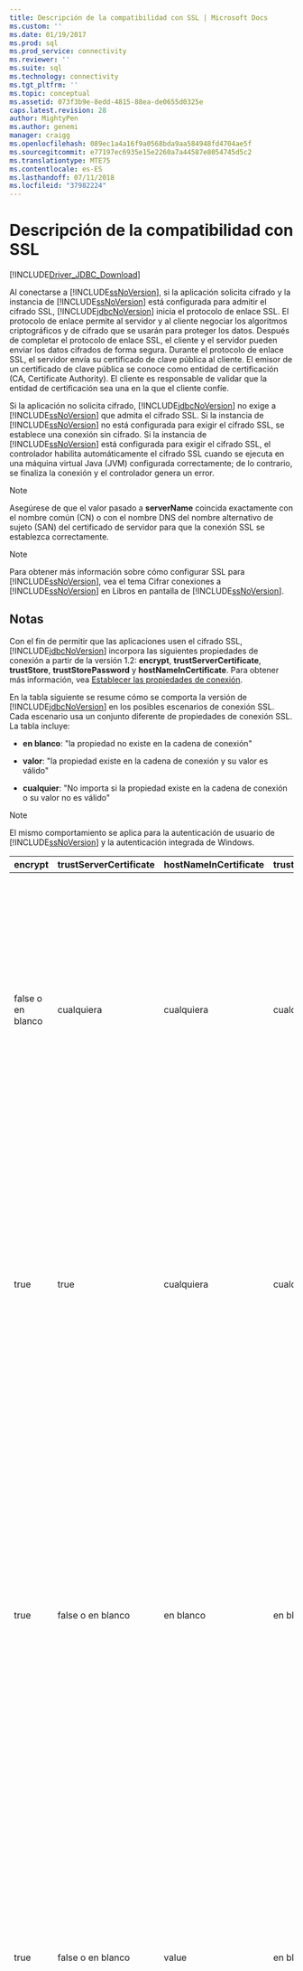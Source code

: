 ```yaml
---
title: Descripción de la compatibilidad con SSL | Microsoft Docs
ms.custom: ''
ms.date: 01/19/2017
ms.prod: sql
ms.prod_service: connectivity
ms.reviewer: ''
ms.suite: sql
ms.technology: connectivity
ms.tgt_pltfrm: ''
ms.topic: conceptual
ms.assetid: 073f3b9e-8edd-4815-88ea-de0655d0325e
caps.latest.revision: 28
author: MightyPen
ms.author: genemi
manager: craigg
ms.openlocfilehash: 089ec1a4a16f9a0568bda9aa584948fd4704ae5f
ms.sourcegitcommit: e77197ec6935e15e2260a7a44587e8054745d5c2
ms.translationtype: MTE75
ms.contentlocale: es-ES
ms.lasthandoff: 07/11/2018
ms.locfileid: "37982224"
---
```

# <a name="understanding-ssl-support"></a>Descripción de la compatibilidad con SSL
[!INCLUDE[Driver_JDBC_Download](../../includes/driver_jdbc_download.md)]

  Al conectarse a [!INCLUDE[ssNoVersion](../../includes/ssnoversion_md.md)], si la aplicación solicita cifrado y la instancia de [!INCLUDE[ssNoVersion](../../includes/ssnoversion_md.md)] está configurada para admitir el cifrado SSL, [!INCLUDE[jdbcNoVersion](../../includes/jdbcnoversion_md.md)] inicia el protocolo de enlace SSL. El protocolo de enlace permite al servidor y al cliente negociar los algoritmos criptográficos y de cifrado que se usarán para proteger los datos. Después de completar el protocolo de enlace SSL, el cliente y el servidor pueden enviar los datos cifrados de forma segura. Durante el protocolo de enlace SSL, el servidor envía su certificado de clave pública al cliente. El emisor de un certificado de clave pública se conoce como entidad de certificación (CA, Certificate Authority). El cliente es responsable de validar que la entidad de certificación sea una en la que el cliente confíe.  
  
 Si la aplicación no solicita cifrado, [!INCLUDE[jdbcNoVersion](../../includes/jdbcnoversion_md.md)] no exige a [!INCLUDE[ssNoVersion](../../includes/ssnoversion_md.md)] que admita el cifrado SSL. Si la instancia de [!INCLUDE[ssNoVersion](../../includes/ssnoversion_md.md)] no está configurada para exigir el cifrado SSL, se establece una conexión sin cifrado. Si la instancia de [!INCLUDE[ssNoVersion](../../includes/ssnoversion_md.md)] está configurada para exigir el cifrado SSL, el controlador habilita automáticamente el cifrado SSL cuando se ejecuta en una máquina virtual Java (JVM) configurada correctamente; de lo contrario, se finaliza la conexión y el controlador genera un error.  
  
> [!NOTE]  
>  Asegúrese de que el valor pasado a **serverName** coincida exactamente con el nombre común (CN) o con el nombre DNS del nombre alternativo de sujeto (SAN) del certificado de servidor para que la conexión SSL se establezca correctamente.  
  
> [!NOTE]  
>  Para obtener más información sobre cómo configurar SSL para [!INCLUDE[ssNoVersion](../../includes/ssnoversion_md.md)], vea el tema Cifrar conexiones a [!INCLUDE[ssNoVersion](../../includes/ssnoversion_md.md)] en Libros en pantalla de [!INCLUDE[ssNoVersion](../../includes/ssnoversion_md.md)].  
  
## <a name="remarks"></a>Notas  
 Con el fin de permitir que las aplicaciones usen el cifrado SSL, [!INCLUDE[jdbcNoVersion](../../includes/jdbcnoversion_md.md)] incorpora las siguientes propiedades de conexión a partir de la versión 1.2: **encrypt**, **trustServerCertificate**, **trustStore**, **trustStorePassword** y **hostNameInCertificate**. Para obtener más información, vea [Establecer las propiedades de conexión](../../connect/jdbc/setting-the-connection-properties.md).  
  
 En la tabla siguiente se resume cómo se comporta la versión de [!INCLUDE[jdbcNoVersion](../../includes/jdbcnoversion_md.md)] en los posibles escenarios de conexión SSL. Cada escenario usa un conjunto diferente de propiedades de conexión SSL. La tabla incluye:  
  
-   **en blanco**: "la propiedad no existe en la cadena de conexión"  
  
-   **valor**: "la propiedad existe en la cadena de conexión y su valor es válido"  
  
-   **cualquier**: "No importa si la propiedad existe en la cadena de conexión o su valor no es válido"  
  
> [!NOTE]  
>  El mismo comportamiento se aplica para la autenticación de usuario de [!INCLUDE[ssNoVersion](../../includes/ssnoversion_md.md)] y la autenticación integrada de Windows.  
  
|encrypt|trustServerCertificate|hostNameInCertificate|trustStore|trustStorePassword|Comportamiento|  
|-------------|----------------------------|---------------------------|----------------|------------------------|--------------|  
|false o en blanco|cualquiera|cualquiera|cualquiera|cualquiera|[!INCLUDE[jdbcNoVersion](../../includes/jdbcnoversion_md.md)] no obliga a que [!INCLUDE[ssNoVersion](../../includes/ssnoversion_md.md)] admita el cifrado SSL. Si el servidor tiene un certificado autofirmado, el controlador inicia el intercambio del certificado SSL. El certificado SSL no será validado y solo se cifran las credenciales (en el paquete de inicio de sesión).<br /><br /> Si el servidor requiere que el cliente sea compatible con el cifrado SSL, el controlador iniciará el intercambio de certificados SSL. El certificado SSL no será validado, pero se cifrará toda la comunicación.|  
|true|true|cualquiera|cualquiera|cualquiera|[!INCLUDE[jdbcNoVersion](../../includes/jdbcnoversion_md.md)] solicita usar cifrado SSL con [!INCLUDE[ssNoVersion](../../includes/ssnoversion_md.md)].<br /><br /> Si el servidor requiere que el cliente sea compatible con el cifrado SSL o si admite el cifrado, el controlador iniciará el intercambio de certificados SSL. Observe que si la propiedad **trustServerCertificate** se establece en "true", el controlador no valida el certificado SSL.<br /><br /> Si el servidor no está configurado para ser compatible con el cifrado SSL, el controlador generará un error y terminará la conexión.|  
|true|false o en blanco|en blanco|en blanco|en blanco|[!INCLUDE[jdbcNoVersion](../../includes/jdbcnoversion_md.md)] solicita usar cifrado SSL con [!INCLUDE[ssNoVersion](../../includes/ssnoversion_md.md)].<br /><br /> Si el servidor requiere que el cliente sea compatible con el cifrado SSL o si admite el cifrado, el controlador iniciará el intercambio de certificados SSL.<br /><br /> El controlador usa la propiedad **serverName** especificada en la dirección URL de conexión para validar el certificado SSL de servidor y confía en las reglas de búsqueda del generador del administrador de confianza con el fin de determinar qué almacén de certificados se va a usar.<br /><br /> Si el servidor no está configurado para ser compatible con el cifrado SSL, el controlador generará un error y terminará la conexión.|  
|true|false o en blanco|value|en blanco|en blanco|[!INCLUDE[jdbcNoVersion](../../includes/jdbcnoversion_md.md)] solicita usar cifrado SSL con [!INCLUDE[ssNoVersion](../../includes/ssnoversion_md.md)].<br /><br /> Si el servidor requiere que el cliente sea compatible con el cifrado SSL o si admite el cifrado, el controlador iniciará el intercambio de certificados SSL.<br /><br /> El controlador valida el valor del asunto del certificado SSL con el valor especificado para la propiedad **hostNameInCertificate**.<br /><br /> Si el servidor no está configurado para ser compatible con el cifrado SSL, el controlador generará un error y terminará la conexión.|  
|true|false o en blanco|en blanco|value|value|[!INCLUDE[jdbcNoVersion](../../includes/jdbcnoversion_md.md)] solicita usar cifrado SSL con [!INCLUDE[ssNoVersion](../../includes/ssnoversion_md.md)].<br /><br /> Si el servidor requiere que el cliente sea compatible con el cifrado SSL o si admite el cifrado, el controlador iniciará el intercambio de certificados SSL.<br /><br /> El controlador usa el valor de la propiedad **trustStore** para buscar el archivo trustStore del certificado y el valor de la propiedad **trustStorePassword** para comprobar la integridad del archivo trustStore.<br /><br /> Si el servidor no está configurado para ser compatible con el cifrado SSL, el controlador generará un error y terminará la conexión.|  
|true|false o en blanco|en blanco|en blanco|value|[!INCLUDE[jdbcNoVersion](../../includes/jdbcnoversion_md.md)] solicita usar cifrado SSL con [!INCLUDE[ssNoVersion](../../includes/ssnoversion_md.md)].<br /><br /> Si el servidor requiere que el cliente sea compatible con el cifrado SSL o si admite el cifrado, el controlador iniciará el intercambio de certificados SSL.<br /><br /> El controlador usa el valor de la propiedad **trustStorePassword** para comprobar la integridad del archivo trustStore predeterminado.<br /><br /> Si el servidor no está configurado para ser compatible con el cifrado SSL, el controlador generará un error y terminará la conexión.|  
|true|false o en blanco|en blanco|value|en blanco|[!INCLUDE[jdbcNoVersion](../../includes/jdbcnoversion_md.md)] solicita usar cifrado SSL con [!INCLUDE[ssNoVersion](../../includes/ssnoversion_md.md)].<br /><br /> Si el servidor requiere que el cliente sea compatible con el cifrado SSL o si admite el cifrado, el controlador iniciará el intercambio de certificados SSL.<br /><br /> El controlador usa el valor de la propiedad **trustStore** para buscar la ubicación del archivo trustStore.<br /><br /> Si el servidor no está configurado para ser compatible con el cifrado SSL, el controlador generará un error y terminará la conexión.|  
|true|false o en blanco|value|en blanco|value|[!INCLUDE[jdbcNoVersion](../../includes/jdbcnoversion_md.md)] solicita usar cifrado SSL con [!INCLUDE[ssNoVersion](../../includes/ssnoversion_md.md)].<br /><br /> Si el servidor requiere que el cliente sea compatible con el cifrado SSL o si admite el cifrado, el controlador iniciará el intercambio de certificados SSL.<br /><br /> El controlador usa el valor de la propiedad **trustStorePassword** para comprobar la integridad del archivo trustStore predeterminado. Además, el controlador usa el valor de la propiedad **hostNameInCertificate** para validar el certificado SSL.<br /><br /> Si el servidor no está configurado para ser compatible con el cifrado SSL, el controlador generará un error y terminará la conexión.|  
|true|false o en blanco|value|value|en blanco|[!INCLUDE[jdbcNoVersion](../../includes/jdbcnoversion_md.md)] solicita usar cifrado SSL con [!INCLUDE[ssNoVersion](../../includes/ssnoversion_md.md)].<br /><br /> Si el servidor requiere que el cliente sea compatible con el cifrado SSL o si admite el cifrado, el controlador iniciará el intercambio de certificados SSL.<br /><br /> El controlador usa el valor de la propiedad **trustStore** para buscar la ubicación del archivo trustStore. Además, el controlador usa el valor de la propiedad **hostNameInCertificate** para validar el certificado SSL.<br /><br /> Si el servidor no está configurado para ser compatible con el cifrado SSL, el controlador generará un error y terminará la conexión.|  
|true|false o en blanco|value|value|value|[!INCLUDE[jdbcNoVersion](../../includes/jdbcnoversion_md.md)] solicita usar cifrado SSL con [!INCLUDE[ssNoVersion](../../includes/ssnoversion_md.md)].<br /><br /> Si el servidor requiere que el cliente sea compatible con el cifrado SSL o si admite el cifrado, el controlador iniciará el intercambio de certificados SSL.<br /><br /> El controlador usa el valor de la propiedad **trustStore** para buscar el archivo trustStore del certificado y el valor de la propiedad **trustStorePassword** para comprobar la integridad del archivo trustStore. Además, el controlador usa el valor de la propiedad **hostNameInCertificate** para validar el certificado SSL.<br /><br /> Si el servidor no está configurado para ser compatible con el cifrado SSL, el controlador generará un error y terminará la conexión.|  
  
 Si la propiedad encrypt se establece en **true**, [!INCLUDE[jdbcNoVersion](../../includes/jdbcnoversion_md.md)] usa el proveedor de seguridad JSSE predeterminado de JVM para negociar el cifrado SSL con [!INCLUDE[ssNoVersion](../../includes/ssnoversion_md.md)]. El proveedor de seguridad predeterminado puede no admitir todas las características necesarias para negociar el cifrado SSL correctamente. Por ejemplo, es posible que el proveedor de seguridad predeterminado no admita el tamaño de la clave pública RSA que se usa en el certificado SSL de [!INCLUDE[ssNoVersion](../../includes/ssnoversion_md.md)]. En este caso, el proveedor de seguridad predeterminado podría generar un error que ocasionará que el controlador JDBC termine la conexión. Para resolver este problema, intente una de las siguientes acciones:  
  
-   Configurar [!INCLUDE[ssNoVersion](../../includes/ssnoversion_md.md)] con un certificado de servidor que tenga una clave pública RSA más pequeña  
  
-   Configurar la JVM para usar un proveedor de seguridad JSSE diferente en el archivo de propiedades de seguridad "\<java-home>/lib/security/java.security"  
  
-   Usar una JVM distinta  
  
## <a name="validating-server-ssl-certificate"></a>Validar un certificado SSL de servidor  
 Durante el protocolo de enlace SSL, el servidor envía su certificado de clave pública al cliente. El controlador JDBC o el cliente tienen que validar que una entidad de certificación en la que el cliente confíe emita el certificado de servidor. El controlador requiere que el certificado de servidor cumpla las condiciones siguientes:  
  
-   Una entidad de certificación de confianza emita el certificado.  
  
-   El certificado debe haberse emitido para la autenticación de servidor.  
  
-   El certificado no ha expirado.  
  
-   El nombre común (CN) del asunto o un nombre DNS del nombre alternativo de sujeto (SAN) del certificado debe coincidir exactamente con el valor **serverName** especificado en la cadena de conexión o, si se ha especificado, con el valor de la propiedad **hostNameInCertificate**.  
  
-   Un nombre DNS puede incluir caracteres comodín. Pero [!INCLUDE[jdbcNoVersion](../../includes/jdbcnoversion_md.md)] no admite la coincidencia de caracteres comodín. Es decir, abc.com no coincide con *.com, pero \*.com sí coincide con \*.com.  
  
## <a name="see-also"></a>Ver también  
 [Usar el cifrado SSL](../../connect/jdbc/using-ssl-encryption.md)   
 [Proteger las aplicaciones del controlador JDBC](../../connect/jdbc/securing-jdbc-driver-applications.md)  
  
  
